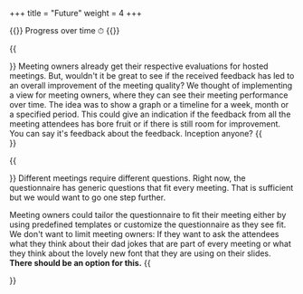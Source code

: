 +++
title = "Future"
weight = 4
+++

{{<quote>}}
Progress over time ⏱
{{</quote>}}

{{<section title="Evaluation timeline">}}
Meeting owners already get their respective evaluations for hosted meetings. But, wouldn't it be great to see if the received feedback has led to an overall improvement of the meeting quality?
We thought of implementing a view for meeting owners, where they can see their meeting performance over time. The idea was to show a graph or a timeline for a week, month or a specified period. This could give an indication if the feedback from all the meeting attendees has bore fruit or if there is still room for improvement. You can say it's feedback about the feedback. Inception anyone?
{{</section>}}

{{<section title="Questionnaire Templates & Custom Questionnaire">}}
Different meetings require different questions. Right now, the questionnaire has generic questions that fit every meeting. That is sufficient but we would want to go one step further.

Meeting owners could tailor the questionnaire to fit their meeting either by using predefined templates or customize the questionnaire as they see fit. We don't want to limit meeting owners: If they want to ask the attendees what they think about their dad jokes that are part of every meeting or what they think about the lovely new font that they are using on their slides. **There should be an option for this.**
{{</section>}}
